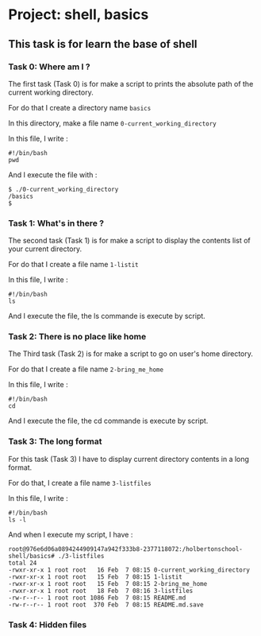 # Project: shell, basics

## This task is for learn the base of shell

### Task 0: Where am I ?

The first task (Task 0) is for make a script to prints the absolute path of the current working directory.


For do that I create a directory name 
```basics```


In this directory, make a file name
```0-current_working_directory```


In this file, I write :


```
#!/bin/bash
pwd
```

And I execute the file with :
```
$ ./0-current_working_directory
/basics
$
```


### Task 1: What's in there ?

The second task (Task 1) is for make a script to display the contents list of your current directory.


For do that I create a file name
```1-listit```


In this file, I write :


```
#!/bin/bash
ls
```


And I execute the file, the ls commande is execute by script.


### Task 2: There is no place like home


The Third task (Task 2) is for make a script to go on user's home directory.


For do that I create a file name
```2-bring_me_home```


In this file, I write :


```
#!/bin/bash
cd
```


And I execute the file, the cd commande is execute by script.


### Task 3: The long format


For this task (Task 3) I have to display current directory contents in a long format.


For do that, I create a file name
```3-listfiles```


In this file, I write :


```
#!/bin/bash
ls -l
```


And when I execute my script, I have :


```
root@976e6d06a0894244909147a942f333b8-2377118072:/holbertonschool-shell/basics# ./3-listfiles 
total 24
-rwxr-xr-x 1 root root   16 Feb  7 08:15 0-current_working_directory
-rwxr-xr-x 1 root root   15 Feb  7 08:15 1-listit
-rwxr-xr-x 1 root root   15 Feb  7 08:15 2-bring_me_home
-rwxr-xr-x 1 root root   18 Feb  7 08:16 3-listfiles
-rw-r--r-- 1 root root 1086 Feb  7 08:15 README.md
-rw-r--r-- 1 root root  370 Feb  7 08:15 README.md.save
```


### Task 4: Hidden files
